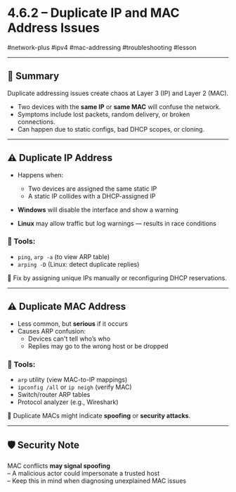 # 4.6.2 – Duplicate IP and MAC Address Issues

#network-plus #ipv4 #mac-addressing #troubleshooting #lesson

---

## 🧱 Summary

Duplicate addressing issues create chaos at Layer 3 (IP) and Layer 2 (MAC).

- Two devices with the **same IP** or **same MAC** will confuse the network.
- Symptoms include lost packets, random delivery, or broken connections.
- Can happen due to static configs, bad DHCP scopes, or cloning.

---

## ⚠️ Duplicate IP Address

- Happens when:
  - Two devices are assigned the same static IP
  - A static IP collides with a DHCP-assigned IP

- **Windows** will disable the interface and show a warning  
- **Linux** may allow traffic but log warnings — results in race conditions

### 🔧 Tools:
- `ping`, `arp -a` (to view ARP table)
- `arping -D` (Linux: detect duplicate replies)

📌 Fix by assigning unique IPs manually or reconfiguring DHCP reservations.

---

## ⚠️ Duplicate MAC Address

- Less common, but **serious** if it occurs
- Causes ARP confusion:
  - Devices can't tell who’s who
  - Replies may go to the wrong host or be dropped

### 🔧 Tools:
- `arp` utility (view MAC-to-IP mappings)
- `ipconfig /all` or `ip neigh` (verify MAC)
- Switch/router ARP tables
- Protocol analyzer (e.g., Wireshark)

🛑 Duplicate MACs might indicate **spoofing** or **security attacks**.

---

## 🛡️ Security Note

MAC conflicts **may signal spoofing**  
– A malicious actor could impersonate a trusted host  
– Keep this in mind when diagnosing unexplained MAC issues

